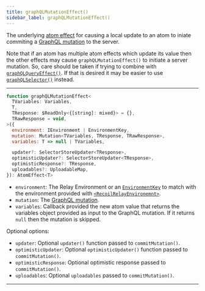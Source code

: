 ```yaml
---
title: graphQLMutationEffect()
sidebar_label: graphQLMutationEffect()
---
```


The underlying [atom effect](/docs/guides/atom-effects) for causing a local update to an atom to iniate commiting a [GraphQL mutation](https://graphql.org/learn/queries/) to the server.

Note that if an atom has multiple atom effects which update its value then the other effects may cause `graphQLMutationEffect()` to initiate a server mutation.  So, care should be taken if trying to combine with [`graphQLQueryEffect()`](/docs/recoil-relay/api/graphQLQueryEffect).  If that is desired it may be easier to use [`graphQLSelector()`](/docs/recoil-relay/api/graphQLSelector) instead.

---

```jsx
function graphQLMutationEffect<
  TVariables: Variables,
  T,
  TResponse: $ReadOnly<{[string]: mixed}> = {},
  TRawResponse = void,
>({
  environment: IEnvironment | EnvironmentKey,
  mutation: Mutation<TVariables, TResponse, TRawResponse>,
  variables: T => null | TVariables,

  updater?: SelectorStoreUpdater<TResponse>,
  optimisticUpdater?: SelectorStoreUpdater<TResponse>,
  optimisticResponse?: TResponse,
  uploadables?: UploadableMap,
}): AtomEffect<T>
```

- `environment`: The Relay Environment or an [`EnvironmentKey`](/docs/recoil-relay/api/EnvironmentKey) to match with the environment provided with [`<RecoilRelayEnvironemnt>`](/docs/recoil-relay/api/RecoilRelayEnvironment).
- `mutation`: The [GraphQL mutation](https://graphql.org/learn/queries/#mutations).
- `variables`: Callback provided the new atom value that returns the variables object provided as input to the GraphQL mutation.  If it returns `null` then the mutation is skipped.

Optional options:
- `updater`: Optional `updater()` function passed to `commitMutation()`.
- `optimisticUpdater`: Optional `optimisticUpdater()` function passed to `commitMutation()`.
- `optimisticResponse`: Optional optimistic response passed to `commitMutation()`.
- `uploadables`: Optional `uploadables` passed to `commitMutation()`.

---
